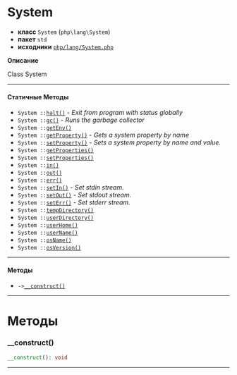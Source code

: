 # System

- **класс** `System` (`php\lang\System`)
- **пакет** `std`
- **исходники** [`php/lang/System.php`](./src/main/resources/JPHP-INF/sdk/php/lang/System.php)

**Описание**

Class System

---

#### Статичные Методы

- `System ::`[`halt()`](#method-halt) - _Exit from program with status globally_
- `System ::`[`gc()`](#method-gc) - _Runs the garbage collector_
- `System ::`[`getEnv()`](#method-getenv)
- `System ::`[`getProperty()`](#method-getproperty) - _Gets a system property by name_
- `System ::`[`setProperty()`](#method-setproperty) - _Sets a system property by name and value._
- `System ::`[`getProperties()`](#method-getproperties)
- `System ::`[`setProperties()`](#method-setproperties)
- `System ::`[`in()`](#method-in)
- `System ::`[`out()`](#method-out)
- `System ::`[`err()`](#method-err)
- `System ::`[`setIn()`](#method-setin) - _Set stdin stream._
- `System ::`[`setOut()`](#method-setout) - _Set stdout stream._
- `System ::`[`setErr()`](#method-seterr) - _Set stderr stream._
- `System ::`[`tempDirectory()`](#method-tempdirectory)
- `System ::`[`userDirectory()`](#method-userdirectory)
- `System ::`[`userHome()`](#method-userhome)
- `System ::`[`userName()`](#method-username)
- `System ::`[`osName()`](#method-osname)
- `System ::`[`osVersion()`](#method-osversion)

---

#### Методы

- `->`[`__construct()`](#method-__construct)

---
# Методы

<a name="method-__construct"></a>

### __construct()
```php
__construct(): void
```

---

